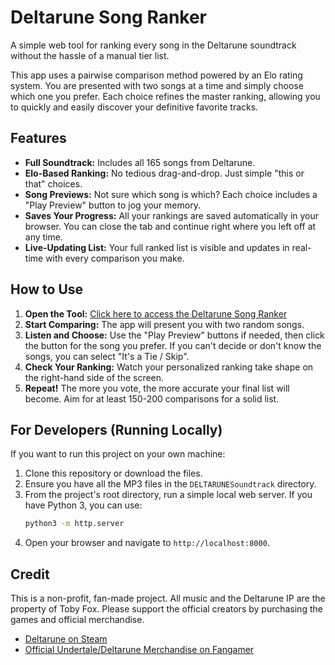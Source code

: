 # Deltarune Song Ranker

A simple web tool for ranking every song in the Deltarune soundtrack without the hassle of a manual tier list.

This app uses a pairwise comparison method powered by an Elo rating system. You are presented with two songs at a time and simply choose which one you prefer. Each choice refines the master ranking, allowing you to quickly and easily discover your definitive favorite tracks.

## Features

-   **Full Soundtrack:** Includes all 165 songs from Deltarune.
-   **Elo-Based Ranking:** No tedious drag-and-drop. Just simple "this or that" choices.
-   **Song Previews:** Not sure which song is which? Each choice includes a "Play Preview" button to jog your memory.
-   **Saves Your Progress:** All your rankings are saved automatically in your browser. You can close the tab and continue right where you left off at any time.
-   **Live-Updating List:** Your full ranked list is visible and updates in real-time with every comparison you make.

## How to Use

1.  **Open the Tool:** [Click here to access the Deltarune Song Ranker](https://Stavros-alt.github.io/deltarune-song-ranker/)
2.  **Start Comparing:** The app will present you with two random songs.
3.  **Listen and Choose:** Use the "Play Preview" buttons if needed, then click the button for the song you prefer. If you can't decide or don't know the songs, you can select "It's a Tie / Skip".
4.  **Check Your Ranking:** Watch your personalized ranking take shape on the right-hand side of the screen.
5.  **Repeat!** The more you vote, the more accurate your final list will become. Aim for at least 150-200 comparisons for a solid list.

## For Developers (Running Locally)

If you want to run this project on your own machine:

1.  Clone this repository or download the files.
2.  Ensure you have all the MP3 files in the `DELTARUNESoundtrack` directory.
3.  From the project's root directory, run a simple local web server. If you have Python 3, you can use:
    ```bash
    python3 -m http.server
    ```
4.  Open your browser and navigate to `http://localhost:8000`.

## Credit

This is a non-profit, fan-made project. All music and the Deltarune IP are the property of Toby Fox. Please support the official creators by purchasing the games and official merchandise.

-   [Deltarune on Steam](https://store.steampowered.com/app/1671210/DELTARUNE/)
-   [Official Undertale/Deltarune Merchandise on Fangamer](https://www.fangamer.com/collections/deltarune)
